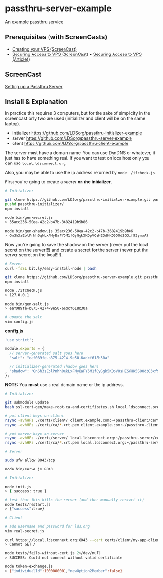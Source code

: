 passthru-server-example
=======================

An example passthru service

Prerequisites (with ScreenCasts)
-----------

* [Creating your VPS (ScreenCast)](http://youtu.be/ypjzi1axH2A)
* [Securing Access to VPS (ScreenCast)](http://youtu.be/YZzhIIJmlE0) • [Securing Access to VPS (Article)](https://gist.github.com/coolaj86/8edaa9f5cb913cf442f1))

ScreenCast
----------

[Setting up a Passthru Server](http://youtu.be/5bBBzPjlqWQ)


Install & Explanation
---------------------

In practice this requires 3 computers, but for the sake of simplicity in the screencast
only two are used (initializer and client will be on the same laptop).

* initializer <https://github.com/LDSorg/passthru-initializer-example>
* server <https://github.com/LDSorg/passthru-server-example>
* client <https://github.com/LDSorg/passthru-client-example>

The server must have a domain name.
You can use DynDNS or whatever, it just has to have something real.
If you want to test on localhost only you can use `local.ldsconnect.org`.

Also, you may be able to use the ip address returned by `node ./ifcheck.js`

First you're going to create a *secret* **on the initializer**.

```bash
# Initializer

git clone https://github.com/LDSorg/passthru-initialzer-example.git passthru-initializer
pushd passthru-initializer/
npm install

node bin/gen-secret.js
> 35acc236-50ea-42c2-b47b-3682419b9b86

node bin/gen-shadow.js 35acc236-50ea-42c2-b47b-3682419b9b86
> GnSh3sEolPnhh0qkLxFMyBaFY5M1fGyGgk5KDpVOsHESdHK5SOOd2G3xf9SymsAS
```

Now you're going to save the shadow on the server
(never put the local secret on the server!!!)
and create a secret for the server
(never put the server secret on the local!!!).

```bash
# Server
curl -fsSL bit.ly/easy-install-node | bash

git clone https://github.com/LDSorg/passthru-server-example.git passthru-server
npm install

node ./ifcheck.js
> 127.0.0.1

node bin/gen-salt.js
> eaf089fe-b875-4274-9e50-6adcf618b30a

# update the salt
vim config.js
```

**config.js**
```javascript
'use strict';

module.exports = {
  // server-generated salt goes here
  "salt": "eaf089fe-b875-4274-9e50-6adcf618b30a"

  // initializer-generated shadow goes here
, "shadow": "GnSh3sEolPnhh0qkLxFMyBaFY5M1fGyGgk5KDpVOsHESdHK5SOOd2G3xf9SymsAS"
};
```

**NOTE:** You **must** use a real domain name or the ip address.

```bash
# Initializer

git submodule update
bash ssl-cert-gen/make-root-ca-and-certificates.sh local.ldsconnect.org

# put client keys on client
rsync -avhHPz ./certs/client/ client.example.com:~/passthru-client/certs/client/ 
rsync -avhHPz ./certs/ca/*.crt.pem client.example.com:~/passthru-client/certs/ca/ 

# put server keys on server
rsync -avhHPz ./certs/server/ local.ldsconnect.org:~/passthru-server/certs/server/ 
rsync -avhHPz ./certs/ca/*.crt.pem local.ldsconnect.org:~/passthru-server/certs/ca/ 
```

```bash
# Server

sudo ufw allow 8043/tcp

node bin/serve.js 8043
```

```bash
# Initializer

node init.js
> { success: true }

# test that this kills the server (and then manually restart it)
node tests/restart.js
> {"success":true}
```

```bash
# Client

# add username and password for lds.org
vim real-secret.js

curl https://local.ldsconnect.org:8043 --cert certs/client/my-app-client.p12:secret --cacert certs/client/my-root-ca.crt.pem
> Cannot GET /

node tests/fails-without-cert.js 2>/dev/null
> SUCCESS: Could not connect without valid certificate

node token-exchange.js
> {"individualId":1000000001,"newOption2Member":false}
```

